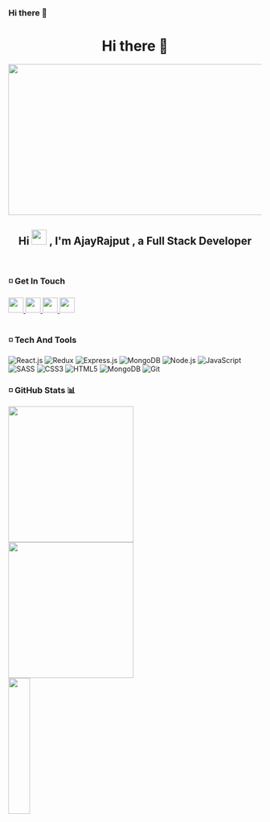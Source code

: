 ### Hi there 👋

<!--
**ajay11695/ajay11695** is a ✨ _special_ ✨ repository because its `README.md` (this file) appears on your GitHub profile.

Here are some ideas to get you started:

- 🔭 I’m currently working on ...
- 🌱 I’m currently learning ...
- 👯 I’m looking to collaborate on ...
- 🤔 I’m looking for help with ...
- 💬 Ask me about ...
- 📫 How to reach me: ...
- 😄 Pronouns: ...
- ⚡ Fun fact: ...
-->
<div align="center">
   <h1>Hi there 👋</h1>
  <img src="https://media.giphy.com/media/dWesBcTLavkZuG35MI/giphy.gif" width="600" height="300"/>
</div>
<header>
   <h2 align="center">
      Hi
      <img src="https://raw.githubusercontent.com/MartinHeinz/MartinHeinz/master/wave.gif" width="30px" height="30px">
      , I'm AjayRajput , a Full Stack Developer
   </h2>
</header>

### :white_medium_small_square: Get In Touch

   <nav>
       <a href= "https://twitter.com/AJAYRAJ11695" target="_blank">
          <img src="https://img.icons8.com/stickers/344/twitter.png" margin-right="20px" width="30px" height="30px"/> 
       </a>
       <a href="mailto:ajayrajput9554@gmail.com" target="_blank">
          <img src="https://img.icons8.com/color/344/gmail-new.png" margin-right="20px" width="30px" height="30px"/> 
       </a>
      <a href="https://dev.to/rahulmandyal" target="_blank">
          <img src="https://img.icons8.com/windows/344/dev.png" margin-right="20px" width="30px" height="30px"/> 
       </a>
       <a href="[https://www.codewars.com/users/Rahulmandyal](https://www.codewars.com/users/ajay11695)" target="_blank">
          <img src="https://docs.codewars.com/logo.svg" margin-right="20px" width="30px" height="30px"/> 
       </a>
   </nav>
   <br>
   
### :white_medium_small_square: Tech And Tools

   <p> 
       <img alt="React.js" src="https://img.shields.io/badge/Redux-593D88?style=for-the-badge&logo=redux&logoColor=white" />
      <img alt="Redux" src="https://img.shields.io/badge/React-20232A?style=for-the-badge&logo=react&logoColor=61DAFB" />
      <img alt="Express.js" src="https://img.shields.io/badge/Express.js-000000?style=for-the-badge&logo=express&logoColor=white" />
      <img alt="MongoDB" src="https://img.shields.io/badge/MongoDB-white?style=for-the-badge&logo=mongodb&logoColor=4EA94B" />
      <img alt="Node.js" src="https://img.shields.io/badge/Node.js-339933?style=for-the-badge&logo=nodedotjs&logoColor=white" />
      <img alt="JavaScript" src="https://img.shields.io/badge/javascript-%23323330.svg?style=for-the-badge&logo=javascript&logoColor=%23F7DF1E" />
      <img alt="SASS" src="https://img.shields.io/badge/SCSS-hotpink.svg?style=for-the-badge&logo=SASS&logoColor=white"/>
      <img alt="CSS3" src="https://img.shields.io/badge/css3-%231572B6.svg?style=for-the-badge&logo=css3&logoColor=white" />
      <img alt="HTML5" src="https://img.shields.io/badge/html5-%23E34F26.svg?style=for-the-badge&logo=html5&logoColor=white" />
      <img alt="MongoDB" src="https://img.shields.io/badge/GitHub-100000?style=for-the-badge&logo=github&logoColor=white" /> 
      <img alt="Git" src="https://img.shields.io/badge/git-%23F05033.svg?style=for-the-badge&logo=git&logoColor=white" />
  </p>

### :white_medium_small_square: GitHub Stats 📊
  <p>
       <img src="https://github-readme-streak-stats.herokuapp.com/?user=ajay11695&show_icons=true&theme=synthwave", height="270px" width="70.25%", height="270px" width="70.25%"/> 
      <img src="https://github-readme-stats.vercel.app/api?username=ajay11695&show_icons=true&theme=synthwave", height="270px" width="70.25%"/> 
      <img src="https://github-readme-stats.vercel.app/api/top-langs/?username=ajay11695&theme=tokyonight" height="270px" width="29.25%"/>
  </p>

